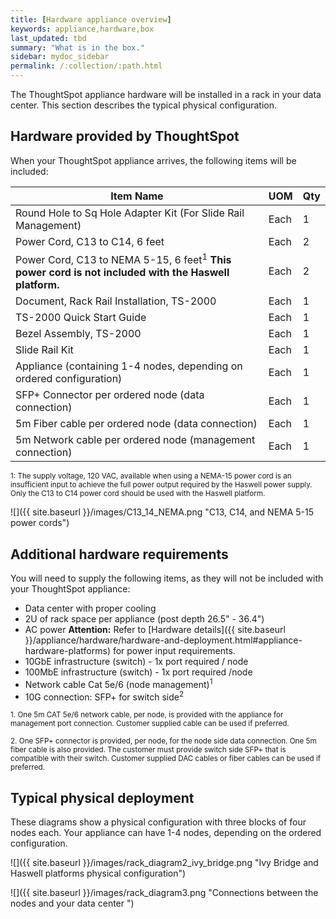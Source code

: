 ```yaml
---
title: [Hardware appliance overview]
keywords: appliance,hardware,box
last_updated: tbd
summary: "What is in the box."
sidebar: mydoc_sidebar
permalink: /:collection/:path.html
---
```

The ThoughtSpot appliance hardware will be installed in a rack in your data
center. This section describes the typical physical configuration.

## Hardware provided by ThoughtSpot

When your ThoughtSpot appliance arrives, the following items will be included:

|Item Name|UOM|Qty|
|---------|---|---|
|Round Hole to Sq Hole Adapter Kit (For Slide Rail Management)|Each|1|
|Power Cord, C13 to C14, 6 feet|Each|2|
|Power Cord, C13 to NEMA 5-15, 6 feet<sup>1</sup> **This power cord is not included with the Haswell platform.** |Each|2|
|Document, Rack Rail Installation, TS-2000|Each|1|
|TS-2000 Quick Start Guide|Each|1|
|Bezel Assembly, TS-2000|Each|1|
|Slide Rail Kit|Each|1|
|Appliance (containing 1-4 nodes, depending on ordered configuration)|Each|1|
|SFP+ Connector per ordered node (data connection)|Each|1|
|5m Fiber cable per ordered node (data connection)|Each|1|
|5m Network cable per ordered node (management connection)|Each|1|

<sub>1: The supply voltage, 120 VAC, available when using a NEMA-15 power cord is an insufficient input to achieve the full power output required by the Haswell power supply. Only the C13 to C14 power cord should be used with the Haswell platform.</sub>

 ![]({{ site.baseurl }}/images/C13_14_NEMA.png "C13, C14, and NEMA 5-15 power cords")

##  Additional hardware requirements

 You will need to supply the following items, as they will not be included with your ThoughtSpot appliance:

* Data center with proper cooling
* 2U of rack space per appliance (post depth 26.5" - 36.4")
* AC power
  **Attention:** Refer to [Hardware details]({{ site.baseurl }}/appliance/hardware/hardware-and-deployment.html#appliance-hardware-platforms) for power input requirements.
* 10GbE infrastructure (switch) - 1x port required / node
* 100MbE infrastructure (switch) - 1x port required /node
* Network cable Cat 5e/6 (node management)<sup>1</sup>
* 10G connection: SFP+ for switch side<sup>2</sup>

 <sub>1. One 5m CAT 5e/6 network cable, per node, is provided with the appliance for management port connection. Customer supplied cable can be used if preferred.</sub>

 <sub>2. One SFP+ connector is provided, per node, for the node side data connection. One 5m fiber cable is also provided. The customer must provide switch side SFP+ that is compatible with their switch. Customer supplied DAC cables or fiber cables can be used if preferred. </sub>

## Typical physical deployment


These diagrams show a physical configuration with three blocks of four nodes each. Your appliance can have 1-4 nodes, depending on the ordered configuration.

![]({{ site.baseurl }}/images/rack_diagram2_ivy_bridge.png "Ivy Bridge and Haswell platforms physical configuration")

![]({{ site.baseurl }}/images/rack_diagram3.png "Connections between the nodes and your data center ")
